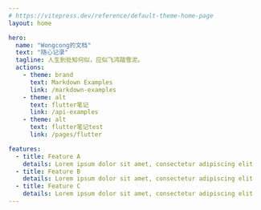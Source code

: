 ```yaml
---
# https://vitepress.dev/reference/default-theme-home-page
layout: home

hero:
  name: "Wongcong的文档"
  text: "随心记录"
  tagline: 人生到处知何似，应似飞鸿踏雪泥。
  actions:
    - theme: brand
      text: Markdown Examples
      link: /markdown-examples
    - theme: alt
      text: flutter笔记
      link: /api-examples
    - theme: alt
      text: flutter笔记test
      link: /pages/flutter

features:
  - title: Feature A
    details: Lorem ipsum dolor sit amet, consectetur adipiscing elit
  - title: Feature B
    details: Lorem ipsum dolor sit amet, consectetur adipiscing elit
  - title: Feature C
    details: Lorem ipsum dolor sit amet, consectetur adipiscing elit
---
```


